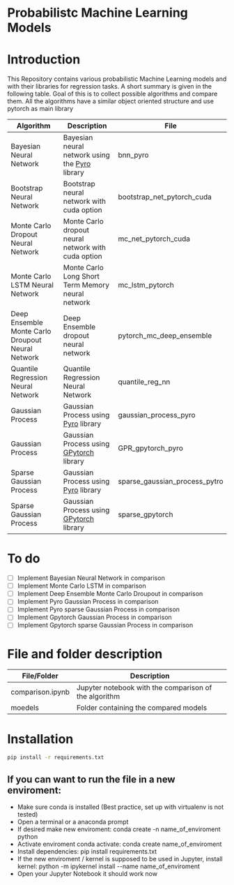 # Probabilistc Machine Learning Models

# Introduction
This Repository contains various probabilistic Machine Learning models and with their libraries for regression tasks. A short summary is given in the following table. Goal of this is to collect possible algorithms and compare them. All the algorithms have a similar object oriented structure and use pytorch as main library

Algorithm | Description | File 
--- | --- | --- 
Bayesian Neural Network | Bayesian neural network using the [Pyro](pyro.ai) library | bnn_pyro
Bootstrap Neural Network | Bootstrap neural network with cuda option | bootstrap_net_pytorch_cuda
Monte Carlo Dropout Neural Network | Monte Carlo dropout neural network with cuda option | mc_net_pytorch_cuda
Monte Carlo LSTM Neural Network | Monte Carlo Long Short Term Memory neural network | mc_lstm_pytorch
Deep Ensemble Monte Carlo Droupout Neural Network | Deep Ensemble dropout neural network | pytorch_mc_deep_ensemble
Quantile Regression Neural Network | Quantile Regression Neural Network | quantile_reg_nn
Gaussian Process | Gaussian Process using [Pyro](pyro.ai) library | gaussian_process_pyro
Gaussian Process | Gaussian Process using [GPytorch](https://gpytorch.ai/) library | GPR_gpytorch_pyro
Sparse Gaussian Process | Gaussian Process using [Pyro](pyro.ai) library | sparse_gaussian_process_pytro
Sparse Gaussian Process | Gaussian Process using [GPytorch](https://gpytorch.ai/) library | sparse_gpytorch

# To do
* [ ] Implement Bayesian Neural Network in comparison
* [ ] Implement Monte Carlo LSTM in comparison
* [ ] Implement Deep Ensemble Monte Carlo Droupout in comparison
* [ ] Implement Pyro Gaussian Process  in comparison
* [ ] Implement Pyro sparse Gaussian Process  in comparison
* [ ] Implement Gpytorch Gaussian Process  in comparison
* [ ] Implement Gpytorch sparse Gaussian Process  in comparison

# File and folder description
File/Folder| Description 
--- | ---
comparison.ipynb | Jupyter notebook with the comparison of the algorithm
moedels | Folder containing the compared models

# Installation 
```bash
pip install -r requirements.txt
```

## If you can want to run the file in a new enviroment:
- Make sure conda is installed (Best practice, set up with virtualenv is not tested)
- Open a terminal or a anaconda prompt
- If desired make new enviroment: conda create -n name_of_enviroment python
- Activate enviroment conda activate: conda create name_of_enviroment
- Install dependencies: pip install requirements.txt
- If the new enviroment / kernel is supposed to be used in Jupyter, install kernel:
    python -m ipykernel install --name name_of_enviroment
- Open your Jupyter Notebook it should work now



